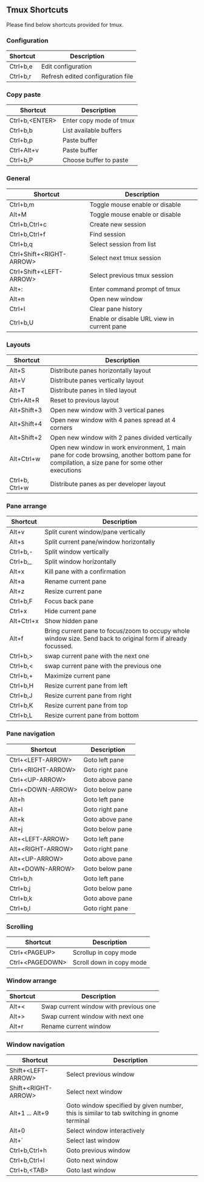 ## Tmux Shortcuts

Please find below shortcuts provided for tmux.

### Configuration

| Shortcut | Description                       |
|----------|-----------------------------------|
| Ctrl+b,e | Edit configuration                |
| Ctrl+b,r | Refresh edited configuration file |

### Copy paste

| Shortcut         | Description             |
|------------------|-------------------------|
| Ctrl+b,\<ENTER\> | Enter copy mode of tmux |
| Ctrl+b,b         | List available buffers  |
| Ctrl+b,p         | Paste buffer            |
| Ctrl+Alt+v       | Paste buffer            |
| Ctrl+b,P         | Choose buffer to paste  |

### General

| Shortcut                   | Description                                |
|----------------------------|--------------------------------------------|
| Ctrl+b,m                   | Toggle mouse enable or disable             |
| Alt+M                      | Toggle mouse enable or disable             |
| Ctrl+b,Ctrl+c              | Create new session                         |
| Ctrl+b,Ctrl+f              | Find session                               |
| Ctrl+b,q                   | Select session from list                   |
| Ctrl+Shift+\<RIGHT-ARROW\> | Select next tmux session                   |
| Ctrl+Shift+\<LEFT-ARROW\>  | Select previous tmux session               |
| Alt+:                      | Enter command prompt of tmux               |
| Alt+n                      | Open new window                            |
| Ctrl+l                     | Clear pane history                         |
| Ctrl+b,U                   | Enable or disable URL view in current pane |

### Layouts

| Shortcut       | Description                                                                                                                                    |
|----------------|------------------------------------------------------------------------------------------------------------------------------------------------|
| Alt+S          | Distribute panes horizontally layout                                                                                                           |
| Alt+V          | Distribute panes vertically layout                                                                                                             |
| Alt+T          | Distribute panes in tiled layout                                                                                                               |
| Ctrl+Alt+R     | Reset to previous layout                                                                                                                       |
| Alt+Shift+3    | Open new window with 3 vertical panes                                                                                                          |
| Alt+Shift+4    | Open new window with 4 panes spread at 4 corners                                                                                               |
| Alt+Shift+2    | Open new window with 2 panes divided vertically                                                                                                |
| Alt+Ctrl+w     | Open new window in work environment, 1 main pane for code browsing, another bottom pane for compilation, a size pane for some other executions |
| Ctrl+b, Ctrl+w | Distribute panes as per developer layout                                                                                                       |

### Pane arrange

| Shortcut   | Description                                                                                                   |
|------------|---------------------------------------------------------------------------------------------------------------|
| Alt+v      | Split curent window/pane vertically                                                                           |
| Alt+s      | Split current pane/window horizontally                                                                        |
| Ctrl+b,-   | Split window vertically                                                                                       |
| Ctrl+b,_   | Split window horizontally                                                                                     |
| Alt+x      | Kill pane with a confirmation                                                                                 |
| Alt+a      | Rename current pane                                                                                           |
| Alt+z      | Resize current pane                                                                                           |
| Ctrl+b,F   | Focus back pane                                                                                               |
| Ctrl+x     | Hide current pane                                                                                             |
| Alt+Ctrl+x | Show hidden pane                                                                                              |
| Alt+f      | Bring current pane to focus/zoom to occupy whole window size. Send back to original form if already focussed. |
| Ctrl+b,\>  | swap current pane with the next one                                                                           |
| Ctrl+b,\<  | swap current pane with the previous one                                                                       |
| Ctrl+b,+   | Maximize current pane                                                                                         |
| Ctrl+b,H   | Resize current pane from left                                                                                 |
| Ctrl+b,J   | Resize current pane from right                                                                                |
| Ctrl+b,K   | Resize current pane from top                                                                                  |
| Ctrl+b,L   | Resize current pane from bottom                                                                               |

### Pane navigation

| Shortcut             | Description     |
|----------------------|-----------------|
| Ctrl+\<LEFT-ARROW\>  | Goto left pane  |
| Ctrl+\<RIGHT-ARROW\> | Goto right pane |
| Ctrl+\<UP-ARROW\>    | Goto above pane |
| Ctrl+\<DOWN-ARROW\>  | Goto below pane |
| Alt+h                | Goto left pane  |
| Alt+l                | Goto right pane |
| Alt+k                | Goto above pane |
| Alt+j                | Goto below pane |
| Alt+\<LEFT-ARROW\>   | Goto left pane  |
| Alt+\<RIGHT-ARROW\>  | Goto right pane |
| Alt+\<UP-ARROW\>     | Goto above pane |
| Alt+\<DOWN-ARROW\>   | Goto below pane |
| Ctrl+b,h             | Goto left pane  |
| Ctrl+b,j             | Goto below pane |
| Ctrl+b,k             | Goto above pane |
| Ctrl+b,l             | Goto right pane |

### Scrolling

| Shortcut          | Description              |
|-------------------|--------------------------|
| Ctrl+\<PAGEUP\>   | Scrollup in copy mode    |
| Ctrl+\<PAGEDOWN\> | Scroll down in copy mode |

### Window arrange

| Shortcut | Description                           |
|----------|---------------------------------------|
| Alt+\<   | Swap current window with previous one |
| Alt+\>   | Swap current window with next one     |
| Alt+r    | Rename current window                 |

### Window navigation

| Shortcut              | Description                                                                               |
|-----------------------|-------------------------------------------------------------------------------------------|
| Shift+\<LEFT-ARROW\>  | Select previous window                                                                    |
| Shift+\<RIGHT-ARROW\> | Select next window                                                                        |
| Alt+1 ... Alt+9       | Goto window specified by given number, this is similar to tab switching in gnome terminal |
| Alt+0                 | Select window interactively                                                               |
| Alt+`                 | Select last window                                                                        |
| Ctrl+b,Ctrl+h         | Goto previous window                                                                      |
| Ctrl+b,Ctrl+l         | Goto next window                                                                          |
| Ctrl+b,\<TAB\>        | Goto last window                                                                          |

